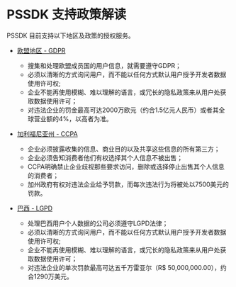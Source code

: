 # **PSSDK 支持政策解读**

PSSDK 目前支持以下地区及政策的授权服务。

-  [欧盟地区 - GDPR](https://en.wikipedia.org/wiki/General_Data_Protection_Regulation)

	- 搜集和处理欧盟成员国的用户信息，就需要遵守GDPR；
	- 必须以清晰的方式询问用户，而不能以任何方式默认用户授予开发者数据使用许可权;
	- 企业不能再使用模糊、难以理解的语言，或冗长的隐私政策来从用户处获取数据使用许可；
	- 对违法企业的罚金最高可达2000万欧元（约合1.5亿元人民币）或者其全球营业额的4%，以高者为准。

-  [加利福尼亚州 - CCPA](https://en.wikipedia.org/wiki/California_Consumer_Privacy_Act)

	- 企业必须披露收集的信息、商业目的以及共享这些信息的所有第三方；
	- 企业必须告知消费者他们有权选择其个人信息不被出售；
	- CCPA明确禁止企业歧视那些要求访问，删除或选择停止出售其个人信息的消费者；
	- 加州政府有权对违法企业给予罚款，而每次违法行为将被处以7500美元的罚款。


-  [巴西 - LGPD](https://pt.wikipedia.org/wiki/Lei_Geral_de_Prote%C3%A7%C3%A3o_de_Dados_Pessoais)

	- 处理巴西用户个人数据的公司必须遵守LGPD法律；
	- 必须以清晰的方式询问用户，而不能以任何方式默认用户授予开发者数据使用许可权;
	- 企业不能再使用模糊、难以理解的语言，或冗长的隐私政策来从用户处获取数据使用许可；
	- 对违法企业的单次罚款最高可达五千万雷亚尔（R$ 50,000,000.00），约合1290万美元。

<br />